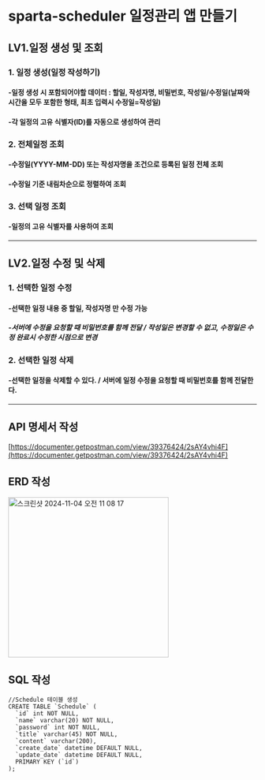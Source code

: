 # sparta-scheduler 일정관리 앱 만들기

## LV1.일정 생성 및 조회

### 1. 일정 생성(일정 작성하기)
#### -일정 생성 시 포함되어야할 데이터 : 할일, 작성자명, 비밀번호, 작성일/수정일(날짜와 시간을 모두 포함한 형태, 최초 입력시 수정일=작성일)
#### -각 일정의 고유 식별자(ID)를 자동으로 생성하여 관리

### 2. 전체일정 조회
#### -수정일(YYYY-MM-DD) 또는 작성자명을 조건으로 등록된 일정 전체 조회
#### -수정일 기준 내림차순으로 정렬하여 조회

### 3. 선택 일정 조회
#### -일정의 고유 식별자를 사용하여 조회

----

## LV2.일정 수정 및 삭제

### 1. 선택한 일정 수정
#### -선택한 일정 내용 중 할일, 작성자명 만 수정 가능
##### -서버에 수정을 요청할 때 비밀번호를 함께 전달 / 작성일은 변경할 수 없고, 수정일은 수정 완료시 수정한 시점으로 변경

### 2. 선택한 일정 삭제
#### -선택한 일정을 삭제할 수 있다. / 서버에 일정 수정을 요청할 때 비밀번호를 함께 전달한다.

----

## API 명세서 작성
[https://documenter.getpostman.com/view/39376424/2sAY4vhi4F](https://documenter.getpostman.com/view/39376424/2sAY4vhi4F)

## ERD 작성
<img width="325" alt="스크린샷 2024-11-04 오전 11 08 17" src="https://github.com/user-attachments/assets/0f926cd4-89c2-4f56-840e-8d43e7d425ee">



## SQL 작성
```
//Schedule 테이블 생성
CREATE TABLE `Schedule` (
  `id` int NOT NULL,
  `name` varchar(20) NOT NULL,
  `password` int NOT NULL,
  `title` varchar(45) NOT NULL,
  `content` varchar(200),
  `create_date` datetime DEFAULT NULL,
  `update_date` datetime DEFAULT NULL,
  PRIMARY KEY (`id`)
);
```
